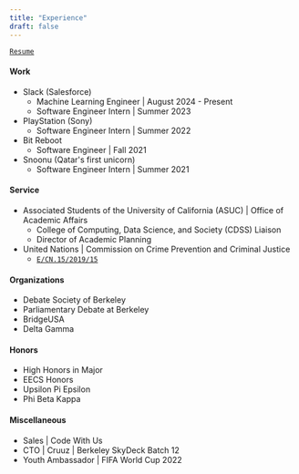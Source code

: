 ```yaml
---
title: "Experience"
draft: false
---
```



[`Resume`](https://drive.google.com/file/d/1Ad17tnLFm6fnWbVLRo866wjnd9k2tLiA/view?usp=sharing)

<!-- <h3 style="background-color:lightgray; text-align:left; text-indent: 15px; font-weight: bold; vertical-align: middle; padding:10px 0;">
      Internships
</h3> -->



#### Work

- Slack (Salesforce)
    - Machine Learning Engineer | August 2024 - Present
    - Software Engineer Intern | Summer 2023
- PlayStation (Sony)
    - Software Engineer Intern | Summer 2022 
- Bit Reboot
    - Software Engineer | Fall 2021
- Snoonu  (Qatar's first unicorn)
    - Software Engineer Intern | Summer 2021


#### Service
- Associated Students of the University of California (ASUC) | Office of Academic Affairs
    - College of Computing, Data Science, and Society (CDSS) Liaison
    - Director of Academic Planning 
- United Nations | Commission on Crime Prevention and Criminal Justice
    - [`E/CN.15/2019/15`](https://undocs.org/Home/Mobile?FinalSymbol=E%2F2019%2F30%2520&Language=E&DeviceType=Desktop&LangRequested=False)


#### Organizations
- Debate Society of Berkeley
- Parliamentary Debate at Berkeley
- BridgeUSA
- Delta Gamma

#### Honors
- High Honors in Major
- EECS Honors
- Upsilon Pi Epsilon
- Phi Beta Kappa

#### Miscellaneous
- Sales | Code With Us
- CTO | Cruuz | Berkeley SkyDeck Batch 12
- Youth Ambassador | FIFA World Cup 2022



<!-- ### Awards
- UC Berkeley Grace Hopper Scholarship Recipient 
- Grace Hopper Scholar 2022 
- UC Berkeley Leadership Award -->
